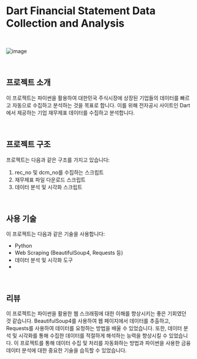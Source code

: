 # Dart Financial Statement Data Collection and Analysis
<br/>

![image](https://user-images.githubusercontent.com/57824945/135450250-95a74ec9-e814-4632-803c-54fb3b449632.png)

<br/>

## 프로젝트 소개

이 프로젝트는 파이썬을 활용하여 대한민국 주식시장에 상장된 기업들의 데이터를 빠르고 자동으로 수집하고 분석하는 것을 목표로 합니다. 이를 위해 전자공시 사이트인 Dart에서 제공하는 기업 재무제표 데이터를 수집하고 분석합니다.

<br/>

## 프로젝트 구조

프로젝트는 다음과 같은 구조를 가지고 있습니다:

1. rec_no 및 dcm_no를 수집하는 스크립트
2. 재무제표 파일 다운로드 스크립트
3. 데이터 분석 및 시각화 스크립트

<br/>

## 사용 기술

이 프로젝트는 다음과 같은 기술을 사용합니다:

- Python
- Web Scraping (BeautifulSoup4, Requests 등)
- 데이터 분석 및 시각화 도구
- 
<br/>

## 리뷰

이 프로젝트는 파이썬을 활용한 웹 스크래핑에 대한 이해를 향상시키는 좋은 기회였던 것 같습니다.
BeautifulSoup4를 사용하여 웹 페이지에서 데이터를 추출하고, Requests를 사용하여 데이터를 요청하는 방법을 배울 수 있었습니다.
또한, 데이터 분석 및 시각화를 통해 수집한 데이터를 적절하게 해석하는 능력을 향상시킬 수 있었습니다. 이 프로젝트를 통해 데이터 수집 및 처리를 자동화하는 방법과 파이썬을 사용한 금융 데이터 분석에 대한 중요한 기술을 습득할 수 있었습니다.
